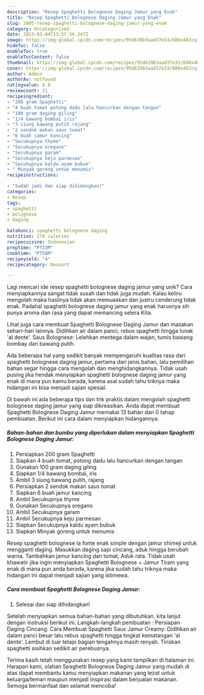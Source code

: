 ```yaml
---
description: "Resep Spaghetti Bolognese Daging Jamur yang Enak"
title: "Resep Spaghetti Bolognese Daging Jamur yang Enak"
slug: 2005-resep-spaghetti-bolognese-daging-jamur-yang-enak
category: Uncategorized
date: 2023-03-04T13:57:56.247Z
image: https://img-global.cpcdn.com/recipes/95d639b3aad37e33/680x482cq70/spaghetti-bolognese-daging-jamur-foto-resep-utama.jpg
hideToc: false
enableToc: true
enableTocContent: false
thumbnail: https://img-global.cpcdn.com/recipes/95d639b3aad37e33/680x482cq70/spaghetti-bolognese-daging-jamur-foto-resep-utama.jpg
cover: https://img-global.cpcdn.com/recipes/95d639b3aad37e33/680x482cq70/spaghetti-bolognese-daging-jamur-foto-resep-utama.jpg
author: Admin
authorAv: notfound
ratingvalue: 4.8
reviewcount: 11
recipeingredient:
- "200 gram Spaghetti"
- "4 buah tomat potong dadu lalu hancurkan dengan tangan"
- "100 gram daging giling"
- "1/4 bawang bombai iris"
- "3 siung bawang putih rajang"
- "2 sendok makan saus tomat"
- "6 buah jamur kancing"
- "Secukupnya thyme"
- "Secukupnya oregano"
- "Secukupnya garam"
- "Secukupnya keju parmesan"
- "Secukupnya kaldu ayam bubuk"
- " Minyak goreng untuk menumis"
recipeinstructions:

- "Sudah jadi dan siap dihidangkan!"
categories:
- Resep
tags:
- spaghetti
- bolognese
- daging

katakunci: spaghetti bolognese daging 
nutrition: 270 calories
recipecuisine: Indonesian
preptime: "PT23M"
cooktime: "PT58M"
recipeyield: "4"
recipecategory: Dessert

---
```





Lagi mencari ide resep spaghetti bolognese daging jamur yang unik? Cara menyiapkannya sangat tidak susah dan tidak juga mudah. Kalau keliru mengolah maka hasilnya tidak akan memuaskan dan justru cenderung tidak enak. Padahal spaghetti bolognese daging jamur yang enak harusnya sih punya aroma dan rasa yang dapat memancing selera Kita.





Lihat juga cara membuat Spaghetti Bolognese Daging Jamur dan masakan sehari-hari lainnya. Didihkan air dalam panci, rebus spaghetti hingga lunak &#39;al dente&#39;. Saus Bolognese: Lelehkan mentega dalam wajan, tumis bawang bombay dan bawang putih.

Ada beberapa hal yang sedikit banyak mempengaruhi kualitas rasa dari spaghetti bolognese daging jamur, pertama dari jenis bahan, lalu pemilihan bahan segar hingga cara mengolah dan menghidangkannya. Tidak usah pusing jika hendak menyiapkan spaghetti bolognese daging jamur yang enak di mana pun kamu berada, karena asal sudah tahu triknya maka hidangan ini bisa menjadi sajian spesial.






Di bawah ini ada beberapa tips dan trik praktis dalam mengolah spaghetti bolognese daging jamur yang siap dikreasikan. Anda dapat membuat Spaghetti Bolognese Daging Jamur memakai 13 bahan dan 0 tahap pembuatan. Berikut ini cara dalam menyiapkan hidangannya.

<!--inarticleads1-->

##### Bahan-bahan dan bumbu yang diperlukan dalam menyiapkan Spaghetti Bolognese Daging Jamur:

1. Persiapkan 200 gram Spaghetti
1. Siapkan 4 buah tomat, potong dadu lalu hancurkan dengan tangan
1. Gunakan 100 gram daging giling
1. Siapkan 1/4 bawang bombai, iris
1. Ambil 3 siung bawang putih, rajang
1. Persiapkan 2 sendok makan saus tomat
1. Siapkan 6 buah jamur kancing
1. Ambil Secukupnya thyme
1. Gunakan Secukupnya oregano
1. Ambil Secukupnya garam
1. Ambil Secukupnya keju parmesan
1. Siapkan Secukupnya kaldu ayam bubuk
1. Siapkan  Minyak goreng untuk menumis


Resep spaghetti bolognese la fonte enak simple dengan jamur shimeji untuk mengganti daging. Masukkan daging sapi cincang, aduk hingga berubah warna. Tambahkan jamur kancing dan tomat, Aduk rata. Tidak usah khawatir jika ingin menyiapkan Spaghetti Bolognese + Jamur Tiram yang enak di mana pun anda berada, karena jika sudah tahu triknya maka hidangan ini dapat menjadi sajian yang istimewa. 

<!--inarticleads2-->

##### Cara membuat Spaghetti Bolognese Daging Jamur:


1. Selesai dan siap dihidangkan!

Setelah menyiapkan semua bahan-bahan yang dibutuhkan, kita lanjut dengan instruksi berikut ini. Langkah-langkah pembuatan : Persiapan Daging Cincang. Cara Membuat Spaghetti Saus Jamur Creamy: Didihkan air dalam panci besar lalu rebus spaghetti hingga tingkat kematangan &#39;al dente&#39;. Lembut di luar tetapi bagian tengahnya masih renyah. Tiriskan spaghetti sisihkan sedikit air perebusnya. 

Terima kasih telah menggunakan resep yang kami tampilkan di halaman ini. Harapan kami, olahan Spaghetti Bolognese Daging Jamur yang mudah di atas dapat membantu kamu menyiapkan makanan yang lezat untuk keluarga/teman maupun menjadi inspirasi dalam berjualan makanan. Semoga bermanfaat dan selamat mencoba!
